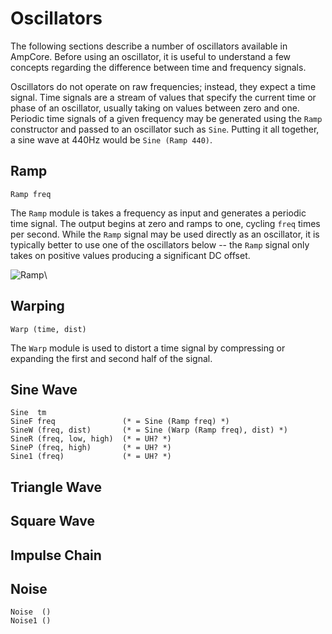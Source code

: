 Oscillators
===========

The following sections describe a number of oscillators available in AmpCore.
Before using an oscillator, it is useful to understand a few concepts
regarding the difference between time and frequency signals.

Oscillators do not operate on raw frequencies; instead, they expect a time
signal. Time signals are a stream of values that specify the current time or
phase of an oscillator, usually taking on values between zero and one.
Periodic time signals of a given frequency may be generated using the
`Ramp` constructor and passed to an oscillator such as `Sine`. Putting it all
together, a sine wave at 440Hz would be `Sine (Ramp 440)`.

## Ramp

    Ramp freq

The `Ramp` module is takes a frequency as input and generates a periodic time
signal. The output begins at zero and ramps to one, cycling `freq` times per
second. While the `Ramp` signal may be used directly as an oscillator, it is
typically better to use one of the oscillators below -- the `Ramp` signal only
takes on positive values producing a significant DC offset.

![Ramp](fig/osc_ramp.svg)\ 

## Warping

    Warp (time, dist)

The `Warp` module is used to distort a time signal by compressing or expanding
the first and second half of the signal.

## Sine Wave

    Sine  tm
    SineF freq               (* = Sine (Ramp freq) *)
    SineW (freq, dist)       (* = Sine (Warp (Ramp freq), dist) *)
    SineR (freq, low, high)  (* = UH? *)
    SineP (freq, high)       (* = UH? *)
    Sine1 (freq)             (* = UH? *)

## Triangle Wave

## Square Wave

## Impulse Chain

## Noise

    Noise  ()
    Noise1 ()
